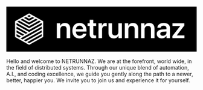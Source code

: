 ![](https://github.com/netrunnaz/netrunnaz/blob/75a5a48918e5efe479a231f1a873f5f99f8f83c6/logo-full.png)

Hello and welcome to NETRUNNAZ.
We are at the forefront, world wide, in the field of distributed systems. Through our unique blend of automation, A.I., and coding excellence, we guide you gently along the path to a newer, better, happier you. We invite you to join us and experience it for yourself.
